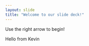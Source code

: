 ```yaml
---
layout: slide
title: "Welcome to our slide deck!"
---
```


Use the right arrow to begin!

Hello from Kevin